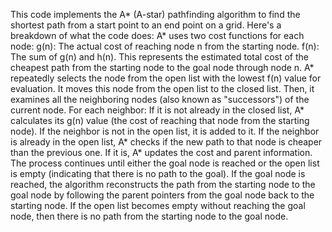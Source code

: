 This code implements the A* (A-star) pathfinding algorithm to find the shortest path from a start point to an end point on a grid. Here's a breakdown of what the code does: A* uses two cost functions for each node:
    g(n): The actual cost of reaching node n from the starting node.
    f(n): The sum of g(n) and h(n). This represents the estimated total cost of the cheapest path from the starting node to the goal node through node n.
    A* repeatedly selects the node from the open list with the lowest f(n) value for evaluation.
    It moves this node from the open list to the closed list.
    Then, it examines all the neighboring nodes (also known as "successors") of the current node.
    For each neighbor:
        If it is not already in the closed list, A* calculates its g(n) value (the cost of reaching that node from the starting node).
        If the neighbor is not in the open list, it is added to it.
        If the neighbor is already in the open list, A* checks if the new path to that node is cheaper than the previous one. If it is, A* updates the cost and parent information.
    The process continues until either the goal node is reached or the open list is empty (indicating that there is no path to the goal).
    If the goal node is reached, the algorithm reconstructs the path from the starting node to the goal node by following the parent pointers from the goal node back to the starting node.
    If the open list becomes empty without reaching the goal node, then there is no path from the starting node to the goal node.
